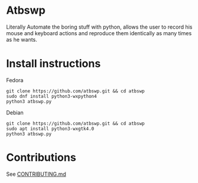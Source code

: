 # Atbswp
Literally Automate the boring stuff with python, allows the user to record his mouse and keyboard 
actions and reproduce them identically as many times as he wants.

# Install instructions
Fedora
```shell
git clone https://github.com/atbswp.git && cd atbswp
sudo dnf install python3-wxpython4
python3 atbswp.py
```
Debian
```shell
git clone https://github.com/atbswp.git && cd atbswp
sudo apt install python3-wxgtk4.0
python3 atbswp.py
```

# Contributions
See [CONTRIBUTING.md](./CONTRIBUTING.md)
